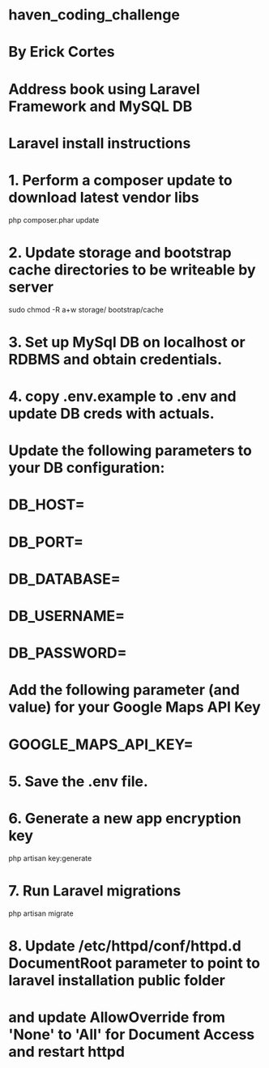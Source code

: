 # haven_coding_challenge
#
# By Erick Cortes
# Address book using Laravel Framework and MySQL DB
#
#
#
# Laravel install instructions
#
# 1. Perform a composer update to download latest vendor libs
php composer.phar update

# 2. Update storage and bootstrap cache directories to be writeable by server
sudo chmod -R a+w storage/ bootstrap/cache

# 3. Set up MySql DB on localhost or RDBMS and obtain credentials.
# 4. copy .env.example to .env and update DB creds with actuals.
#    Update the following parameters to your DB configuration:
#    DB_HOST=
#    DB_PORT=
#    DB_DATABASE=
#    DB_USERNAME=
#    DB_PASSWORD=
#
#    Add the following parameter (and value) for your Google Maps API Key
#    GOOGLE_MAPS_API_KEY=
#
# 5. Save the .env file.
# 6. Generate a new app encryption key
php artisan key:generate

# 7. Run Laravel migrations
php artisan migrate

# 8. Update /etc/httpd/conf/httpd.d DocumentRoot parameter to point to laravel installation public folder 
#    and update AllowOverride from 'None' to 'All' for Document Access and restart httpd
